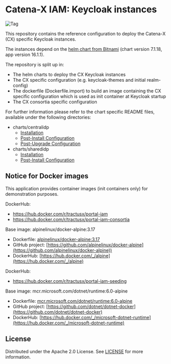 # Catena-X IAM: Keycloak instances

![Tag](https://img.shields.io/static/v1?label=&message=LeadingRepository&color=green&style=flat)

This repository contains the reference configuration to deploy the Catena-X (CX) specific Keycloak instances.

The instances depend on the [helm chart from Bitnami](https://artifacthub.io/packages/helm/bitnami/keycloak) (chart version 7.1.18, app version 16.1.1).

The repository is split up in:

* The helm charts to deploy the CX Keycloak instances
* The CX specific configuration (e.g. keycloak-themes and initial realm-config)
* The dockerfile (Dockerfile.import) to build an image containing the CX specific configuration which is used as init container at Keycloak startup
* The CX consortia specific configuration

For further information please refer to the chart specific README files, available under the following directories:

* charts/centralidp
  * [Installation](./charts/centralidp/README.md#installation)
  * [Post-Install Configuration](./charts/centralidp/README.md#post-install-configuration)
  * [Post-Upgrade Configuration](./charts/centralidp/README.md#post-upgrade-configuration)
* charts/sharedidp
  * [Installation](./charts/sharedidp/README.md#installation)
  * [Post-Install Configuration](./charts/sharedidp/README.md#post-install-configuration)

## Notice for Docker images

This application provides container images (init containers only) for demonstration purposes.

DockerHub:

* https://hub.docker.com/r/tractusx/portal-iam
* https://hub.docker.com/r/tractusx/portal-iam-consortia

Base image: alpinelinux/docker-alpine:3.17

* Dockerfile: [alpinelinux/docker-alpine:3.17](https://github.com/alpinelinux/docker-alpine/blob/681b8c677aaed66e48a5ce721509647bd4dcd017/x86_64/Dockerfile)
* GitHub project: [https://github.com/alpinelinux/docker-alpine](https://github.com/alpinelinux/docker-alpine))
* DockerHub: [https://hub.docker.com/_/alpine](https://hub.docker.com/_/alpine)

DockerHub:

* https://hub.docker.com/r/tractusx/portal-iam-seeding

Base image: mcr.microsoft.com/dotnet/runtime:6.0-alpine

* Dockerfile: [mcr.microsoft.com/dotnet/runtime:6.0-alpine](https://github.com/dotnet/dotnet-docker/blob/main/src/runtime/6.0/alpine3.17/amd64/Dockerfile)
* GitHub project: [https://github.com/dotnet/dotnet-docker](https://github.com/dotnet/dotnet-docker)
* DockerHub: [https://hub.docker.com/_/microsoft-dotnet-runtime](https://hub.docker.com/_/microsoft-dotnet-runtime)

## License

Distributed under the Apache 2.0 License.
See [LICENSE](./LICENSE) for more information.
